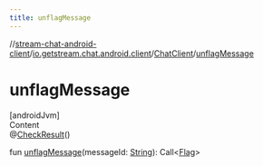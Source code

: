```yaml
---
title: unflagMessage
---
```

//[stream-chat-android-client](../../../index.md)/[io.getstream.chat.android.client](../index.md)/[ChatClient](index.md)/[unflagMessage](unflagMessage.md)



# unflagMessage  
[androidJvm]  
Content  
@[CheckResult](https://developer.android.com/reference/kotlin/androidx/annotation/CheckResult.html)()  
  
fun [unflagMessage](unflagMessage.md)(messageId: [String](https://kotlinlang.org/api/latest/jvm/stdlib/kotlin/-string/index.html)): Call&lt;[Flag](../../io.getstream.chat.android.client.models/Flag/index.md)&gt;  



